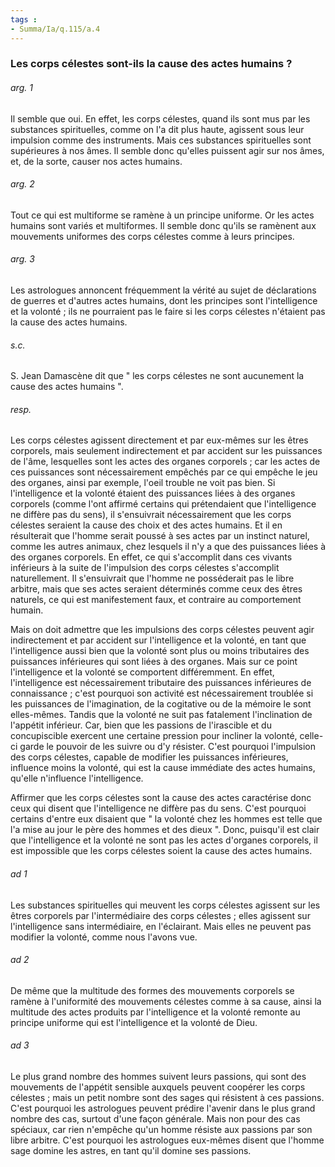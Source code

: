 ```yaml
---
tags : 
- Summa/Ia/q.115/a.4
---
```


### Les corps célestes sont-ils la cause des actes humains ?



###### arg. 1
Il semble que oui. En effet, les corps célestes, quand ils sont mus par les substances spirituelles, comme on l'a dit plus haute, agissent sous leur impulsion comme des instruments. Mais ces substances spirituelles sont supérieures à nos âmes. Il semble donc qu'elles puissent agir sur nos âmes, et, de la sorte, causer nos actes humains. 

###### arg. 2
Tout ce qui est multiforme se ramène à un principe uniforme. Or les actes humains sont variés et multiformes. Il semble donc qu'ils se ramènent aux mouvements uniformes des corps célestes comme à leurs principes. 

###### arg. 3
Les astrologues annoncent fréquemment la vérité au sujet de déclarations de guerres et d'autres actes humains, dont les principes sont l'intelligence et la volonté ; ils ne pourraient pas le faire si les corps célestes n'étaient pas la cause des actes humains. 

###### s.c.
S. Jean Damascène dit que " les corps célestes ne sont aucunement la cause des actes humains ". 

###### resp.
Les corps célestes agissent directement et par eux-mêmes sur les êtres corporels, mais seulement indirectement et par accident sur les puissances de l'âme, lesquelles sont les actes des organes corporels ; car les actes de ces puissances sont nécessairement empêchés par ce qui empêche le jeu des organes, ainsi par exemple, l'oeil trouble ne voit pas bien. Si l'intelligence et la volonté étaient des puissances liées à des organes corporels (comme l'ont affirmé certains qui prétendaient que l'intelligence ne diffère pas du sens), il s'ensuivrait nécessairement que les corps célestes seraient la cause des choix et des actes humains. Et il en résulterait que l'homme serait poussé à ses actes par un instinct naturel, comme les autres animaux, chez lesquels il n'y a que des puissances liées à des organes corporels. En effet, ce qui s'accomplit dans ces vivants inférieurs à la suite de l'impulsion des corps célestes s'accomplit naturellement. Il s'ensuivrait que l'homme ne posséderait pas le libre arbitre, mais que ses actes seraient déterminés comme ceux des êtres naturels, ce qui est manifestement faux, et contraire au comportement humain. 

Mais on doit admettre que les impulsions des corps célestes peuvent agir indirectement et par accident sur l'intelligence et la volonté, en tant que l'intelligence aussi bien que la volonté sont plus ou moins tributaires des puissances inférieures qui sont liées à des organes. Mais sur ce point l'intelligence et la volonté se comportent différemment. En effet, l'intelligence est nécessairement tributaire des puissances inférieures de connaissance ; c'est pourquoi son activité est nécessairement troublée si les puissances de l'imagination, de la cogitative ou de la mémoire le sont elles-mêmes. Tandis que la volonté ne suit pas fatalement l'inclination de l'appétit inférieur. Car, bien que les passions de l'irascible et du concupiscible exercent une certaine pression pour incliner la volonté, celle-ci garde le pouvoir de les suivre ou d'y résister. C'est pourquoi l'impulsion des corps célestes, capable de modifier les puissances inférieures, influence moins la volonté, qui est la cause immédiate des actes humains, qu'elle n'influence l'intelligence. 

Affirmer que les corps célestes sont la cause des actes caractérise donc ceux qui disent que l'intelligence ne diffère pas du sens. C'est pourquoi certains d'entre eux disaient que " la volonté chez les hommes est telle que l'a mise au jour le père des hommes et des dieux ". Donc, puisqu'il est clair que l'intelligence et la volonté ne sont pas les actes d'organes corporels, il est impossible que les corps célestes soient la cause des actes humains. 

###### ad 1
Les substances spirituelles qui meuvent les corps célestes agissent sur les êtres corporels par l'intermédiaire des corps célestes ; elles agissent sur l'intelligence sans intermédiaire, en l'éclairant. Mais elles ne peuvent pas modifier la volonté, comme nous l'avons vue. 

###### ad 2
De même que la multitude des formes des mouvements corporels se ramène à l'uniformité des mouvements célestes comme à sa cause, ainsi la multitude des actes produits par l'intelligence et la volonté remonte au principe uniforme qui est l'intelligence et la volonté de Dieu. 

###### ad 3
Le plus grand nombre des hommes suivent leurs passions, qui sont des mouvements de l'appétit sensible auxquels peuvent coopérer les corps célestes ; mais un petit nombre sont des sages qui résistent à ces passions. C'est pourquoi les astrologues peuvent prédire l'avenir dans le plus grand nombre des cas, surtout d'une façon générale. Mais non pour des cas spéciaux, car rien n'empêche qu'un homme résiste aux passions par son libre arbitre. C'est pourquoi les astrologues eux-mêmes disent que l'homme sage domine les astres, en tant qu'il domine ses passions. 

